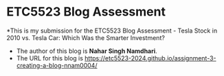 
# ETC5523 Blog Assessment

*This is my submission for the ETC5523 Blog Assessment - Tesla Stock in 2010 vs. Tesla Car: Which Was the Smarter Investment?
* The author of this blog is **Nahar Singh Namdhari**.
* The URL for this blog is <https://etc5523-2024.github.io/assignment-3-creating-a-blog-nnam0004/>
